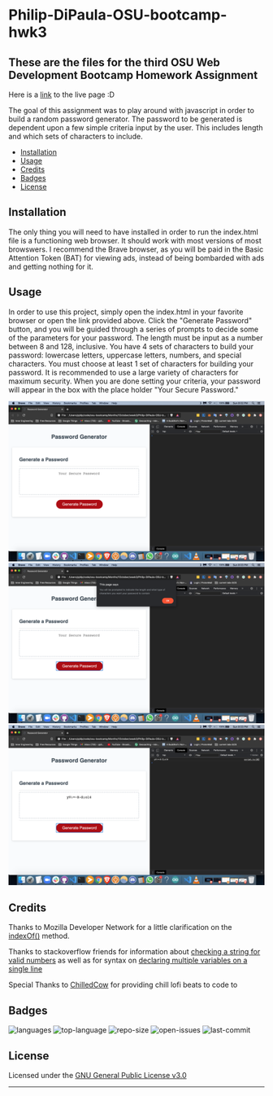 # Philip-DiPaula-OSU-bootcamp-hwk3

## These are the files for the third OSU Web Development Bootcamp Homework Assignment

Here is a [link](https://pjdip.github.io/Philip-DiPaula-OSU-bootcamp-hwk3/) to the live page :D

The goal of this assignment was to play around with javascript in order to build a random password generator. The password to be generated is dependent upon a few simple criteria input by the user. This includes length and which sets of characters to include.

* [Installation](#installation)
* [Usage](#usage)
* [Credits](#credits)
* [Badges](#badges)
* [License](#license)

## Installation

The only thing you will need to have installed in order to run the index.html file is a functioning web browser. It should work with most versions of most browswers. I recommend the Brave browser, as you will be paid in the Basic Attention Token (BAT) for viewing ads, instead of being bombarded with ads and getting nothing for it.

## Usage 

In order to use this project, simply open the index.html in your favorite browser or open the link provided above. Click the "Generate Password" button, and you will be guided through a series of prompts to decide some of the parameters for your password. The length must be input as a number between 8 and 128, inclusive. You have 4 sets of characters to build your password: lowercase letters, uppercase letters, numbers, and special characters. You must choose at least 1 set of characters for building your password. It is recommended to use a large variety of characters for maximum security. When you are done setting your criteria, your password will appear in the box with the place holder "Your Secure Password."

![no password](./assets/images/normal.png)
![prompt](./assets/images/prompt.png)
![all char](./assets/images/password.png)

## Credits

Thanks to Mozilla Developer Network for a little clarification on the [indexOf()](https://developer.mozilla.org/en-US/docs/Web/JavaScript/Reference/Global_Objects/String/indexOf) method.

Thanks to stackoverflow friends for information about [checking a string for valid numbers](https://stackoverflow.com/questions/175739/built-in-way-in-javascript-to-check-if-a-string-is-a-valid-number) as well as for syntax on [declaring multiple variables on a single line](https://stackoverflow.com/questions/4166785/javascript-how-to-define-multiple-variables-on-a-single-line) 

Special Thanks to [ChilledCow](https://www.youtube.com/channel/UCSJ4gkVC6NrvII8umztf0Ow) for providing chill lofi beats to code to

## Badges

![languages](https://img.shields.io/github/languages/count/pjdip/Philip-DiPaula-OSU-bootcamp-hwk3)
![top-language](https://img.shields.io/github/languages/top/pjdip/Philip-DiPaula-OSU-bootcamp-hwk3)
![repo-size](https://img.shields.io/github/repo-size/pjdip/Philip-DiPaula-OSU-bootcamp-hwk3)
![open-issues](https://img.shields.io/github/issues-raw/pjdip/Philip-DiPaula-OSU-bootcamp-hwk3)
![last-commit](https://img.shields.io/github/last-commit/pjdip/Philip-DiPaula-OSU-bootcamp-hwk3)

## License

Licensed under the [GNU General Public License v3.0](https://choosealicense.com/licenses/gpl-3.0/)

---

